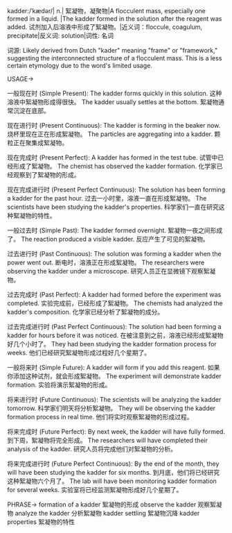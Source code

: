 kadder:/ˈkædər/| n.| 絮凝物，凝聚物|A flocculent mass, especially one formed in a liquid. |The kadder formed in the solution after the reagent was added.  试剂加入后溶液中形成了絮凝物。|近义词：floccule, coagulum, precipitate|反义词: solution|词性: 名词

词源:  Likely derived from Dutch "kader" meaning "frame" or "framework," suggesting the interconnected structure of a flocculent mass. This is a less certain etymology due to the word's limited usage.

USAGE->

一般现在时 (Simple Present):
The kadder forms quickly in this solution. 这种溶液中絮凝物形成得很快。
The kadder usually settles at the bottom. 絮凝物通常沉淀在底部。


现在进行时 (Present Continuous):
The kadder is forming in the beaker now. 烧杯里现在正在形成絮凝物。
The particles are aggregating into a kadder. 颗粒正在聚集成絮凝物。


现在完成时 (Present Perfect):
A kadder has formed in the test tube. 试管中已经形成了絮凝物。
The chemist has observed the kadder formation. 化学家已经观察到了絮凝物的形成。


现在完成进行时 (Present Perfect Continuous):
The solution has been forming a kadder for the past hour. 过去一小时里，溶液一直在形成絮凝物。
The scientists have been studying the kadder's properties. 科学家们一直在研究这种絮凝物的特性。


一般过去时 (Simple Past):
The kadder formed overnight. 絮凝物一夜之间形成了。
The reaction produced a visible kadder. 反应产生了可见的絮凝物。


过去进行时 (Past Continuous):
The solution was forming a kadder when the power went out. 断电时，溶液正在形成絮凝物。
The researchers were observing the kadder under a microscope. 研究人员正在显微镜下观察絮凝物。


过去完成时 (Past Perfect):
A kadder had formed before the experiment was completed. 实验完成前，已经形成了絮凝物。
The chemists had analyzed the kadder's composition. 化学家已经分析了絮凝物的成分。


过去完成进行时 (Past Perfect Continuous):
The solution had been forming a kadder for hours before it was noticed. 在被注意到之前，溶液已经形成絮凝物好几个小时了。
They had been studying the kadder formation process for weeks. 他们已经研究絮凝物形成过程好几个星期了。


一般将来时 (Simple Future):
A kadder will form if you add this reagent. 如果你添加这种试剂，就会形成絮凝物。
The experiment will demonstrate kadder formation. 实验将演示絮凝物的形成。


将来进行时 (Future Continuous):
The scientists will be analyzing the kadder tomorrow. 科学家们明天将分析絮凝物。
They will be observing the kadder formation process in real time.  他们将实时观察絮凝物的形成过程。


将来完成时 (Future Perfect):
By next week, the kadder will have fully formed. 到下周，絮凝物将完全形成。
The researchers will have completed their analysis of the kadder. 研究人员将完成他们对絮凝物的分析。


将来完成进行时 (Future Perfect Continuous):
By the end of the month, they will have been studying the kadder for six months. 到月底，他们将已经研究这种絮凝物六个月了。
The lab will have been monitoring kadder formation for several weeks.  实验室将已经监测絮凝物形成好几个星期了。



PHRASE->
formation of a kadder  絮凝物的形成
observe the kadder 观察絮凝物
analyze the kadder 分析絮凝物
kadder settling 絮凝物沉降
kadder properties  絮凝物的特性
